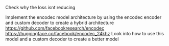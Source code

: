Check why the loss isnt reducing 

Implement the encodec model architecture by using the encodec encoder and custom decoder to create a hybrid architecture 
https://github.com/facebookresearch/encodec
https://huggingface.co/facebook/encodec_24khz
Look into how to use this model and a custom decoder to create a better model 